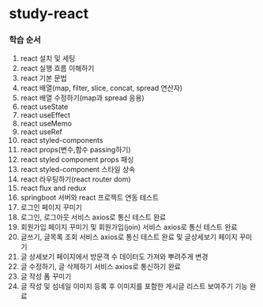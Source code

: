 # study-react

### 학습 순서

1. react 설치 및 세팅
2. react 실행 흐름 이해하기
3. react 기본 문법
4. react 배열(map, filter, slice, concat, spread 연산자)
5. react 배열 수정하기(map과 spread 응용)
6. react useState
7. react useEffect
8. react useMemo
9. react useRef
10. react styled-components
11. react props(변수,함수 passing하기)
12. react styled component props 패싱
13. react styled-component 스타일 상속
14. react 라우팅하기(react router dom)
15. react flux and redux
16. springboot 서버와 react 프로젝트 연동 테스트
17. 로그인 페이지 꾸미기
18. 로그인, 로그아웃 서비스 axios로 통신 테스트 완료
19. 회원가입 페이지 꾸미기 및 회원가입(join) 서비스 axios로 통신 테스트 완료
20. 글쓰기, 글목록 조회 서비스 axios로 통신 테스트 완료 및 글상세보기 페이지 꾸미기
21. 글 상세보기 페이지에서 방문객 수 데이터도 가져와 뿌려주게 변경
22. 글 수정하기, 글 삭제하기 서비스 axios로 통신하기 완료
23. 글 작성 폼 꾸미기
24. 글 작성 및 섬네일 이미지 등록 후 이미지를 포함한 게시글 리스트 보여주기 기능 완료